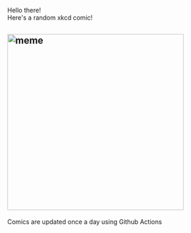 Hello there! <br>Here's a random xkcd comic!<br>
## <img src="https://imgs.xkcd.com/comics/an_apple_for_a_dollar.png" alt="meme" width="400"/><br>
Comics are updated once a day using Github Actions
